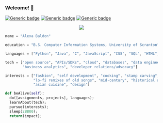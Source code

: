 ### Welcome! 👋

[![Generic badge](https://img.shields.io/badge/grad-2022-pink.svg)](https://shields.io/)
[![Generic badge](https://img.shields.io/badge/women%20in%20tech-yep-pink.svg)](https://shields.io/)
[![Generic badge](https://img.shields.io/badge/made%20with-♥-pink.svg)](https://shields.io/)
<p align="center">
<img src="https://user-images.githubusercontent.com/39810066/98176030-be001880-1ec5-11eb-8153-ae2a8419720f.png">
</p>

```python
name = "Alexa Baldon"

education = "B.S. Computer Information Systems, University of Scranton"

languages = ["Python", "Java", "C", "JavaScript", "CSS", "SQL", "HTML", "Excel VBA"]

tech = ["open source", "APIs/SDKs", "cloud", "databases", "data engineering", "applications",
        "business analytics", "developer relations/advocacy"]

interests = ["fashion", "self development", "cooking", "stamp carving", "productivity tools",
             "lo-fi remixes of old songs", "mid-century", "historical aesthetics",
             "asian cuisine", "design"]

def beAlive(self):
  do([assignments, projects], languages);
  learnAbout(tech);
  pursue(interests);
  sleep(28800);
  return(impact);
  
```
